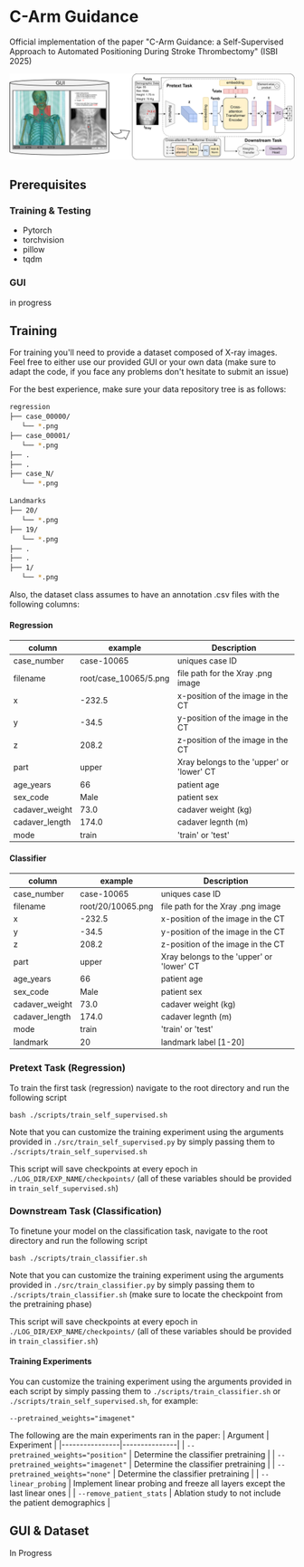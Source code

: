 # C-Arm Guidance
Official implementation of the paper "C-Arm Guidance: a Self-Supervised Approach to Automated Positioning During Stroke Thrombectomy" (ISBI 2025)

![model](assets/carm_arch.svg)

## Prerequisites
### Training & Testing
- Pytorch
- torchvision
- pillow
- tqdm
  
### GUI
in progress 

## Training
For training you'll need to provide a dataset composed of X-ray images. Feel free to either use our provided GUI or your own data (make sure to adapt the code, if you face any problems don't hesitate to submit an issue)

For the best experience, make sure your data repository tree is as follows:
```bash
regression
├── case_00000/
   └── *.png
├── case_00001/
   └── *.png
├── .
├── .
├── case_N/
   └── *.png
```
```bash
Landmarks
├── 20/
   └── *.png
├── 19/
   └── *.png
├── .
├── .
├── 1/
   └── *.png 
```
Also, the dataset class assumes to have an annotation .csv files with the following columns:
#### Regression
|   column      |      example          | Description                                |
|---------------|------------------------|------------------------------------------|
|case_number  |case-10065        | uniques case ID                            |
|filename    |root/case_10065/5.png | file path for the Xray .png image          |
|x        |-232.5           | x-position of the image in the CT          |
|y        |-34.5           | y-position of the image in the CT          |
|z        |208.2           | z-position of the image in the CT          |
|part      |upper           | Xray belongs to the 'upper' or 'lower' CT  |
|age_years   |66             | patient age                                |
|sex_code    |Male            | patient sex                                |
|cadaver_weight |73.0            | cadaver weight (kg)                        |
|cadaver_length |174.0            | cadaver legnth (m)                         |
|mode      |train            | 'train' or 'test'                          |
    
#### Classifier
|   column      |      example      | Description                                |
|---------------|-------------------|-----------------------------------------------|
|case_number  |case-10065    | uniques case ID                            |
|filename    |root/20/10065.png | file path for the Xray .png image          |
|x        |-232.5       | x-position of the image in the CT          |
|y        |-34.5       | y-position of the image in the CT          |
|z        |208.2       | z-position of the image in the CT          |
|part      |upper       | Xray belongs to the 'upper' or 'lower' CT  |
|age_years   |66         | patient age                                |
|sex_code    |Male        | patient sex                                |
|cadaver_weight |73.0        | cadaver weight (kg)                        |
|cadaver_length |174.0        | cadaver legnth (m)                         |
|mode      |train        | 'train' or 'test'                          |
|landmark    |20          | landmark label [1-20]                      |

### Pretext Task (Regression)
To train the first task (regression) navigate to the root directory and run the following script
```
bash ./scripts/train_self_supervised.sh
```
Note that you can customize the training experiment using the arguments provided in `./src/train_self_supervised.py` by simply passing them to `./scripts/train_self_supervised.sh`

This script will save checkpoints at every epoch in `./LOG_DIR/EXP_NAME/checkpoints/` (all of these variables should be provided in `train_self_supervised.sh`)

### Downstream Task (Classification)
To finetune your model on the classification task, navigate to the root directory and run the following script
```
bash ./scripts/train_classifier.sh
```
Note that you can customize the training experiment using the arguments provided in `./src/train_classifier.py` by simply passing them to `./scripts/train_classifier.sh` (make sure to locate the checkpoint from the pretraining phase)

This script will save checkpoints at every epoch in `./LOG_DIR/EXP_NAME/checkpoints/` (all of these variables should be provided in `train_classifier.sh`)

#### Training Experiments
You can customize the training experiment using the arguments provided in each script by simply passing them to `./scripts/train_classifier.sh` or `./scripts/train_self_supervised.sh`, for example:
```
--pretrained_weights="imagenet"
```
The following are the main experiments ran in the paper:
| Argument       | Experiment    |
|----------------|---------------|
| `--pretrained_weights="position"` | Determine the classifier pretraining |
| `--pretrained_weights="imagenet"` | Determine the classifier pretraining |
| `--pretrained_weights="none"` | Determine the classifier pretraining |
| `--linear_probing` | Implement linear probing and freeze all layers except the last linear ones |
| `--remove_patient_stats` | Ablation study to not include the patient demographics |

## GUI & Dataset
In Progress
